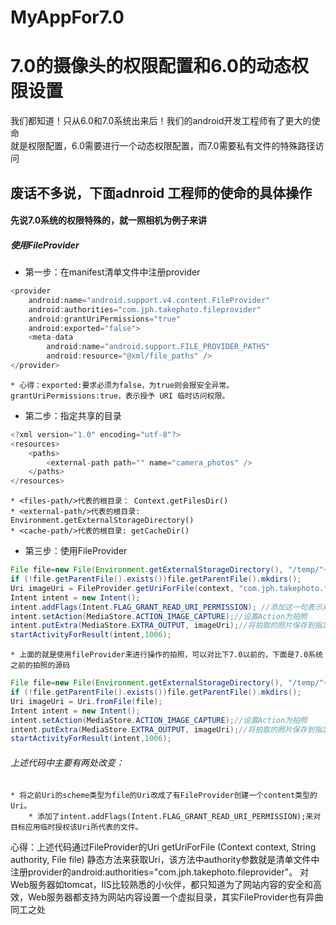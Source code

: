 # MyAppFor7.0
7.0的摄像头的权限配置和6.0的动态权限设置
===================
我们都知道！只从6.0和7.0系统出来后！我们的android开发工程师有了更大的使命</br>
就是权限配置，6.0需要进行一个动态权限配置，而7.0需要私有文件的特殊路径访问</br>

废话不多说，下面adnroid 工程师的使命的具体操作
----------

#### 先说7.0系统的权限特殊的，就一照相机为例子来讲</br>
##### 使用FileProvider
* 第一步：在manifest清单文件中注册provider
```java
<provider
    android:name="android.support.v4.content.FileProvider"
    android:authorities="com.jph.takephoto.fileprovider"
    android:grantUriPermissions="true"
    android:exported="false">
    <meta-data
        android:name="android.support.FILE_PROVIDER_PATHS"
        android:resource="@xml/file_paths" />
</provider>
```
    * 心得：exported:要求必须为false，为true则会报安全异常。grantUriPermissions:true，表示授予 URI 临时访问权限。
* 第二步：指定共享的目录
```java
<?xml version="1.0" encoding="utf-8"?>
<resources>
    <paths>
        <external-path path="" name="camera_photos" />
    </paths>
</resources>
  ```
    * <files-path/>代表的根目录： Context.getFilesDir()
    * <external-path/>代表的根目录: Environment.getExternalStorageDirectory()
    * <cache-path/>代表的根目录: getCacheDir()

* 第三步：使用FileProvider
```java
File file=new File(Environment.getExternalStorageDirectory(), "/temp/"+System.currentTimeMillis() + ".jpg");
if (!file.getParentFile().exists())file.getParentFile().mkdirs();
Uri imageUri = FileProvider.getUriForFile(context, "com.jph.takephoto.fileprovider", file);//通过FileProvider创建一个content类型的Uri
Intent intent = new Intent();
intent.addFlags(Intent.FLAG_GRANT_READ_URI_PERMISSION); //添加这一句表示对目标应用临时授权该Uri所代表的文件
intent.setAction(MediaStore.ACTION_IMAGE_CAPTURE);//设置Action为拍照
intent.putExtra(MediaStore.EXTRA_OUTPUT, imageUri);//将拍取的照片保存到指定URI
startActivityForResult(intent,1006);
```
    * 上面的就是使用fileProvider来进行操作的拍照，可以对比下7.0以前的，下面是7.0系统之前的拍照的源码
  ```java
File file=new File(Environment.getExternalStorageDirectory(), "/temp/"+System.currentTimeMillis() + ".jpg");
if (!file.getParentFile().exists())file.getParentFile().mkdirs();
Uri imageUri = Uri.fromFile(file);
Intent intent = new Intent();
intent.setAction(MediaStore.ACTION_IMAGE_CAPTURE);//设置Action为拍照
intent.putExtra(MediaStore.EXTRA_OUTPUT, imageUri);//将拍取的照片保存到指定URI
startActivityForResult(intent,1006);
```
###### 上述代码中主要有两处改变：
    * 将之前Uri的scheme类型为file的Uri改成了有FileProvider创建一个content类型的Uri。
        * 添加了intent.addFlags(Intent.FLAG_GRANT_READ_URI_PERMISSION);来对目标应用临时授权该Uri所代表的文件。
    
心得：上述代码通过FileProvider的Uri getUriForFile (Context context, String authority, File file)
静态方法来获取Uri，该方法中authority参数就是清单文件中注册provider的android:authorities="com.jph.takephoto.fileprovider"。
对Web服务器如tomcat，IIS比较熟悉的小伙伴，都只知道为了网站内容的安全和高效，Web服务器都支持为网站内容设置一个虚拟目录，其实FileProvider也有异曲同工之处



